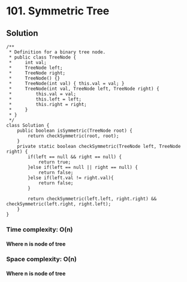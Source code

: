 # 101. Symmetric Tree
## Solution
```
/**
 * Definition for a binary tree node.
 * public class TreeNode {
 *     int val;
 *     TreeNode left;
 *     TreeNode right;
 *     TreeNode() {}
 *     TreeNode(int val) { this.val = val; }
 *     TreeNode(int val, TreeNode left, TreeNode right) {
 *         this.val = val;
 *         this.left = left;
 *         this.right = right;
 *     }
 * }
 */
class Solution {
    public boolean isSymmetric(TreeNode root) {
        return checkSymmetric(root, root);
    }
    private static boolean checkSymmetric(TreeNode left, TreeNode right) {
    	if(left == null && right == null) {
    		return true;
    	}else if(left == null || right == null) {
    		return false;
    	}else if(left.val != right.val){
    		return false;
    	}
    	
    	return checkSymmetric(left.left, right.right) && checkSymmetric(left.right, right.left);
    }
}
```
### Time complexity: O(n)
#### Where n is node of tree
### Space complexity: O(n)
#### Where n is node of tree